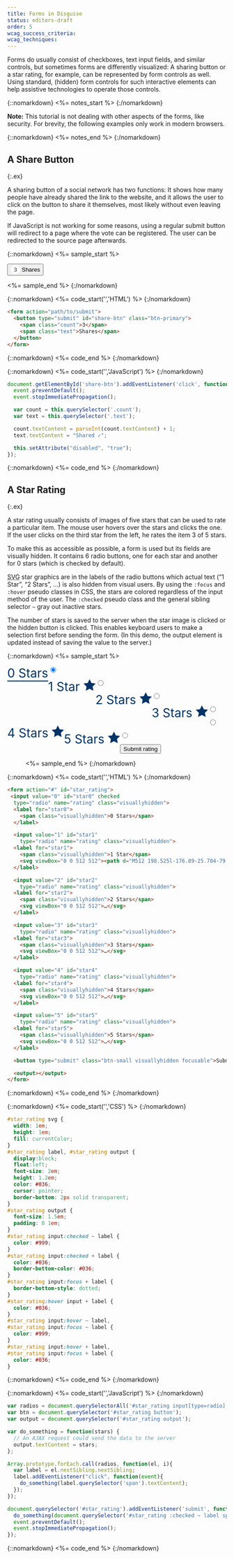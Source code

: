 ```yaml
---
title: Forms in Disguise
status: editors-draft
order: 5
wcag_success_criteria:
wcag_techniques:
---
```


Forms do usually consist of checkboxes, text input fields, and similar controls, but sometimes forms are differently visualized: A sharing button or a star rating, for example, can be represented by form controls as well. Using standard, (hidden) form controls for such interactive elements can help assistive technologies to operate those controls.

{::nomarkdown}
<%= notes_start %>
{:/nomarkdown}

**Note:** This tutorial is not dealing with other aspects of the forms, like security. For brevity, the following examples only work in modern browsers.

{::nomarkdown}
<%= notes_end %>
{:/nomarkdown}

## A Share Button
{:.ex}

A sharing button of a social network has two functions: It shows how many people have already shared the link to the website, and it allows the user to click on the button to share it themselves, most likely without even leaving the page.

If JavaScript is not working for some reasons, using a regular submit button will redirect to a page where the vote can be registered. The user can be redirected to the source page afterwards.

{::nomarkdown}
<%= sample_start %>

<form action="#submit-like">
  <button type="submit" id="share-btn" class="btn-primary">
    <span class="count">3</span>
    <span class="text">Shares</span>
  </button>
</form>

<style>
  #share-btn {
    line-height: 1;
    float:none;
  }
  #share-btn[disabled] {
    background: #063;
    border: 1px solid #063;
  }
  #share-btn[disabled] .count {
    color: #063;
  }
  #share-btn .count {
    background-color: #fff;
    color: #036;
    min-width: 1em;
    line-height: 1;
    display: inline-block;
    border-radius: 50px;
    border: 4px solid #fff;
    text-align: center;
  }
</style>

<script>
document.getElementById('share-btn').removeAttribute('disabled');
document.getElementById('share-btn').addEventListener('click', function(event){
  event.preventDefault();
  event.stopImmediatePropagation();

  var count = this.querySelector('.count');
  var text = this.querySelector('.text');

  count.textContent = parseInt(count.textContent) + 1;
  text.textContent = "Shared ✓";

  this.setAttribute("disabled", "true");
});
</script>
<%= sample_end %>
{:/nomarkdown}

{::nomarkdown}
<%= code_start('','HTML') %>
{:/nomarkdown}

~~~ html
<form action="path/to/submit">
  <button type="submit" id="share-btn" class="btn-primary">
    <span class="count">3</span>
    <span class="text">Shares</span>
  </button>
</form>
~~~

{::nomarkdown}
<%= code_end %>
{:/nomarkdown}

{::nomarkdown}
<%= code_start('','JavaScript') %>
{:/nomarkdown}

~~~ js
document.getElementById('share-btn').addEventListener('click', function(event){
  event.preventDefault();
  event.stopImmediatePropagation();

  var count = this.querySelector('.count');
  var text = this.querySelector('.text');

  count.textContent = parseInt(count.textContent) + 1;
  text.textContent = "Shared ✓";

  this.setAttribute("disabled", "true");
});
~~~

{::nomarkdown}
<%= code_end %>
{:/nomarkdown}

## A Star Rating
{:.ex}

A star rating usually consists of images of five stars that can be used to rate a particular item. The mouse user hovers over the stars and clicks the one. If the user clicks on the third star from the left, he rates the item 3 of 5 stars.

To make this as accessible as possible, a form is used but its fields are visually hidden. It contains 6 radio buttons, one for each star and another for 0 stars (which is checked by default).

<abbr title="Scalable Vector Graphics">SVG</abbr> star graphics are in the labels of the radio buttons which actual text (“1 Star”, “2 Stars”, …) is also hidden from visual users. By using the `:focus` and `:hover` pseudo classes in CSS, the stars are colored regardless of the input method of the user. The `:checked` pseudo class and the general sibling selector `~` gray out inactive stars.

The number of stars is saved to the server when the star image is clicked or the hidden button is clicked. This enables keyboard users to make a selection first before sending the form. (In this demo, the output element is updated instead of saving the value to the server.)

{::nomarkdown}
<%= sample_start %>

<form action="#" id="star_rating">
 <input value="0" id="star0" checked
  type="radio" name="rating" class="visuallyhidden">
  <label for="star0">
    <span class="visuallyhidden">0 Stars</span>
  </label>

  <input value="1" id="star1"
    type="radio" name="rating" class="visuallyhidden">
  <label for="star1">
    <span class="visuallyhidden">1 Star</span>
    <svg viewBox="0 0 512 512"><path d="M512 198.525l-176.89-25.704-79.11-160.291-79.108 160.291-176.892 25.704 128 124.769-30.216 176.176 158.216-83.179 158.216 83.179-30.217-176.176 128.001-124.769z"></path></svg>
  </label>

  <input value="2" id="star2"
    type="radio" name="rating" class="visuallyhidden">
  <label for="star2">
    <span class="visuallyhidden">2 Stars</span>
    <svg viewBox="0 0 512 512"><path d="M512 198.525l-176.89-25.704-79.11-160.291-79.108 160.291-176.892 25.704 128 124.769-30.216 176.176 158.216-83.179 158.216 83.179-30.217-176.176 128.001-124.769z"></path></svg>
    </abbr>
  </label>

  <input value="3" id="star3"
    type="radio" name="rating" class="visuallyhidden">
  <label for="star3">
    <span class="visuallyhidden">3 Stars</span> <svg viewBox="0 0 512 512"><path d="M512 198.525l-176.89-25.704-79.11-160.291-79.108 160.291-176.892 25.704 128 124.769-30.216 176.176 158.216-83.179 158.216 83.179-30.217-176.176 128.001-124.769z"></path></svg>
  </label>

  <input value="4" id="star4"
    type="radio" name="rating" class="visuallyhidden">
  <label for="star4">
    <span class="visuallyhidden">4 Stars</span> <svg viewBox="0 0 512 512"><path d="M512 198.525l-176.89-25.704-79.11-160.291-79.108 160.291-176.892 25.704 128 124.769-30.216 176.176 158.216-83.179 158.216 83.179-30.217-176.176 128.001-124.769z"></path></svg>
  </label>

  <input value="5" id="star5"
    type="radio" name="rating" class="visuallyhidden">
  <label for="star5">
    <span class="visuallyhidden">5 Stars</span> <svg viewBox="0 0 512 512"><path d="M512 198.525l-176.89-25.704-79.11-160.291-79.108 160.291-176.892 25.704 128 124.769-30.216 176.176 158.216-83.179 158.216 83.179-30.217-176.176 128.001-124.769z"></path></svg>
  </label>

  <button type="submit" class="btn-small visuallyhidden focusable">Submit rating</button>

  <output></output>
</form>

<style>
  #star_rating svg {
    width: 1em;
    height: 1em;
    fill: currentColor;
  }
  #star_rating label, #star_rating output {
    display:block;
    float:left;
    font-size: 2em;
    height: 1.2em;
    color: #036;
    cursor: pointer;
    border-bottom: 2px solid transparent;
  }
  #star_rating output {
    font-size: 1.5em;
    padding: 0 1em;
  }
  #star_rating input:checked ~ label {
    color: #999;
  }
  #star_rating input:checked + label {
    color: #036;
    border-bottom-color: #036;
  }
  #star_rating input:focus + label {
    border-bottom-style: dotted;
  }
  #star_rating:hover input + label {
    color: #036;
  }
  #star_rating input:hover ~ label,
  #star_rating input:focus ~ label {
    color: #999;
  }
  #star_rating input:hover + label,
  #star_rating input:focus + label {
    color: #036;
  }
  #star_rating [type="submit"] {
    float:none;
  }
</style>

<script>
var radios = document.querySelectorAll('#star_rating input[type=radio]');
var btn = document.querySelector('#star_rating button');
var output = document.querySelector('#star_rating output');
var do_something = function(stars) {
  // An AJAX request could send the data to the server
  output.textContent = stars;
};

Array.prototype.forEach.call(radios, function(el, i){
  var label = el.nextSibling.nextSibling;
  label.addEventListener("click", function(event){
    do_something(label.querySelector('span').textContent);
  });
});

document.querySelector('#star_rating').addEventListener('submit', function(event){
  do_something(document.querySelector('#star_rating :checked ~ label span').textContent);
  event.preventDefault();
  event.stopImmediatePropagation();
});
</script>

<%= sample_end %>
{:/nomarkdown}

{::nomarkdown}
<%= code_start('','HTML') %>
{:/nomarkdown}

~~~ html
<form action="#" id="star_rating">
 <input value="0" id="star0" checked
  type="radio" name="rating" class="visuallyhidden">
  <label for="star0">
    <span class="visuallyhidden">0 Stars</span>
  </label>

  <input value="1" id="star1"
    type="radio" name="rating" class="visuallyhidden">
  <label for="star1">
    <span class="visuallyhidden">1 Star</span>
    <svg viewBox="0 0 512 512"><path d="M512 198.525l-176.89-25.704-79.11-160.291-79.108 160.291-176.892 25.704 128 124.769-30.216 176.176 158.216-83.179 158.216 83.179-30.217-176.176 128.001-124.769z"></path></svg>
  </label>

  <input value="2" id="star2"
    type="radio" name="rating" class="visuallyhidden">
  <label for="star2">
    <span class="visuallyhidden">2 Stars</span>
    <svg viewBox="0 0 512 512">…</svg>
  </label>

  <input value="3" id="star3"
    type="radio" name="rating" class="visuallyhidden">
  <label for="star3">
    <span class="visuallyhidden">3 Stars</span>
    <svg viewBox="0 0 512 512">…</svg>
  </label>

  <input value="4" id="star4"
    type="radio" name="rating" class="visuallyhidden">
  <label for="star4">
    <span class="visuallyhidden">4 Stars</span>
    <svg viewBox="0 0 512 512">…</svg>
  </label>

  <input value="5" id="star5"
    type="radio" name="rating" class="visuallyhidden">
  <label for="star5">
    <span class="visuallyhidden">5 Stars</span>
    <svg viewBox="0 0 512 512">…</svg>
  </label>

  <button type="submit" class="btn-small visuallyhidden focusable">Submit rating</button>

  <output></output>
</form>
~~~

{::nomarkdown}
<%= code_end %>
{:/nomarkdown}

{::nomarkdown}
<%= code_start('','CSS') %>
{:/nomarkdown}

~~~ css
#star_rating svg {
  width: 1em;
  height: 1em;
  fill: currentColor;
}
#star_rating label, #star_rating output {
  display:block;
  float:left;
  font-size: 2em;
  height: 1.2em;
  color: #036;
  cursor: pointer;
  border-bottom: 2px solid transparent;
}
#star_rating output {
  font-size: 1.5em;
  padding: 0 1em;
}
#star_rating input:checked ~ label {
  color: #999;
}
#star_rating input:checked + label {
  color: #036;
  border-bottom-color: #036;
}
#star_rating input:focus + label {
  border-bottom-style: dotted;
}
#star_rating:hover input + label {
  color: #036;
}
#star_rating input:hover ~ label,
#star_rating input:focus ~ label {
  color: #999;
}
#star_rating input:hover + label,
#star_rating input:focus + label {
  color: #036;
}
~~~

{::nomarkdown}
<%= code_end %>
{:/nomarkdown}

{::nomarkdown}
<%= code_start('','JavaScript') %>
{:/nomarkdown}

~~~ js
var radios = document.querySelectorAll('#star_rating input[type=radio]');
var btn = document.querySelector('#star_rating button');
var output = document.querySelector('#star_rating output');

var do_something = function(stars) {
  // An AJAX request could send the data to the server
  output.textContent = stars;
};

Array.prototype.forEach.call(radios, function(el, i){
  var label = el.nextSibling.nextSibling;
  label.addEventListener("click", function(event){
    do_something(label.querySelector('span').textContent);
  });
});

document.querySelector('#star_rating').addEventListener('submit', function(event){
  do_something(document.querySelector('#star_rating :checked ~ label span').textContent);
  event.preventDefault();
  event.stopImmediatePropagation();
});
~~~

{::nomarkdown}
<%= code_end %>
{:/nomarkdown}
